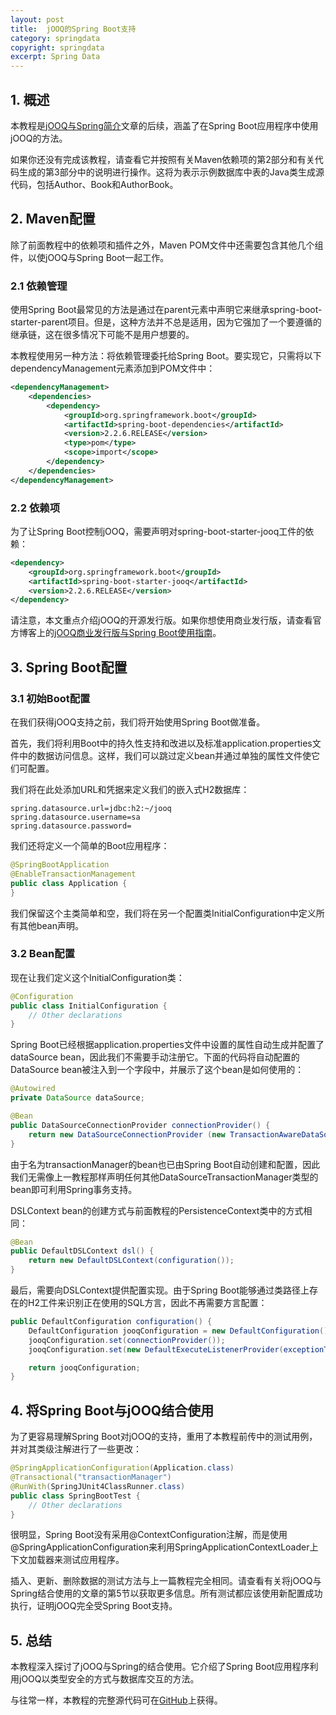 ```yaml
---
layout: post
title:  jOOQ的Spring Boot支持
category: springdata
copyright: springdata
excerpt: Spring Data
---
```


## 1. 概述

本教程是[jOOQ与Spring简介](https://www.baeldung.com/jooq-with-spring)文章的后续，涵盖了在Spring Boot应用程序中使用jOOQ的方法。

如果你还没有完成该教程，请查看它并按照有关Maven依赖项的第2部分和有关代码生成的第3部分中的说明进行操作。这将为表示示例数据库中表的Java类生成源代码，包括Author、Book和AuthorBook。

## 2. Maven配置

除了前面教程中的依赖项和插件之外，Maven POM文件中还需要包含其他几个组件，以使jOOQ与Spring Boot一起工作。

### 2.1 依赖管理

使用Spring Boot最常见的方法是通过在parent元素中声明它来继承spring-boot-starter-parent项目。但是，这种方法并不总是适用，因为它强加了一个要遵循的继承链，这在很多情况下可能不是用户想要的。

本教程使用另一种方法：将依赖管理委托给Spring Boot。要实现它，只需将以下dependencyManagement元素添加到POM文件中：

```xml
<dependencyManagement>
    <dependencies>
        <dependency>
            <groupId>org.springframework.boot</groupId>
            <artifactId>spring-boot-dependencies</artifactId>
            <version>2.2.6.RELEASE</version>
            <type>pom</type>
            <scope>import</scope>
        </dependency>
    </dependencies>
</dependencyManagement>
```

### 2.2 依赖项

为了让Spring Boot控制jOOQ，需要声明对spring-boot-starter-jooq工件的依赖：

```xml
<dependency>
    <groupId>org.springframework.boot</groupId>
    <artifactId>spring-boot-starter-jooq</artifactId>
    <version>2.2.6.RELEASE</version>
</dependency>
```

请注意，本文重点介绍jOOQ的开源发行版。如果你想使用商业发行版，请查看官方博客上的[jOOQ商业发行版与Spring Boot使用指南](https://blog.jooq.org/2019/06/26/how-to-use-jooqs-commercial-distributions-with-spring-boot/)。

## 3. Spring Boot配置

### 3.1 初始Boot配置

在我们获得jOOQ支持之前，我们将开始使用Spring Boot做准备。

首先，我们将利用Boot中的持久性支持和改进以及标准application.properties文件中的数据访问信息。这样，我们可以跳过定义bean并通过单独的属性文件使它们可配置。

我们将在此处添加URL和凭据来定义我们的嵌入式H2数据库：

```properties
spring.datasource.url=jdbc:h2:~/jooq
spring.datasource.username=sa
spring.datasource.password=
```

我们还将定义一个简单的Boot应用程序：

```java
@SpringBootApplication
@EnableTransactionManagement
public class Application {
}
```

我们保留这个主类简单和空，我们将在另一个配置类InitialConfiguration中定义所有其他bean声明。

### 3.2 Bean配置

现在让我们定义这个InitialConfiguration类：

```java
@Configuration
public class InitialConfiguration {
    // Other declarations
}
```

Spring Boot已经根据application.properties文件中设置的属性自动生成并配置了dataSource bean，因此我们不需要手动注册它。下面的代码将自动配置的DataSource bean被注入到一个字段中，并展示了这个bean是如何使用的：

```java
@Autowired
private DataSource dataSource;

@Bean
public DataSourceConnectionProvider connectionProvider() {
    return new DataSourceConnectionProvider (new TransactionAwareDataSourceProxy(dataSource));
}
```

由于名为transactionManager的bean也已由Spring Boot自动创建和配置，因此我们无需像上一教程那样声明任何其他DataSourceTransactionManager类型的bean即可利用Spring事务支持。

DSLContext bean的创建方式与前面教程的PersistenceContext类中的方式相同：

```java
@Bean
public DefaultDSLContext dsl() {
    return new DefaultDSLContext(configuration());
}
```

最后，需要向DSLContext提供配置实现。由于Spring Boot能够通过类路径上存在的H2工件来识别正在使用的SQL方言，因此不再需要方言配置：

```java
public DefaultConfiguration configuration() {
    DefaultConfiguration jooqConfiguration = new DefaultConfiguration();
    jooqConfiguration.set(connectionProvider());
    jooqConfiguration.set(new DefaultExecuteListenerProvider(exceptionTransformer()));

    return jooqConfiguration;
}
```

## 4. 将Spring Boot与jOOQ结合使用

为了更容易理解Spring Boot对jOOQ的支持，重用了本教程前传中的测试用例，并对其类级注解进行了一些更改：

```java
@SpringApplicationConfiguration(Application.class)
@Transactional("transactionManager")
@RunWith(SpringJUnit4ClassRunner.class)
public class SpringBootTest {
    // Other declarations
}
```

很明显，Spring Boot没有采用@ContextConfiguration注解，而是使用@SpringApplicationConfiguration来利用SpringApplicationContextLoader上下文加载器来测试应用程序。

插入、更新、删除数据的测试方法与上一篇教程完全相同。请查看有关将jOOQ与Spring结合使用的文章的第5节以获取更多信息。所有测试都应该使用新配置成功执行，证明jOOQ完全受Spring Boot支持。

## 5. 总结

本教程深入探讨了jOOQ与Spring的结合使用。它介绍了Spring Boot应用程序利用jOOQ以类型安全的方式与数据库交互的方法。

与往常一样，本教程的完整源代码可在[GitHub](https://github.com/tuyucheng7/taketoday-tutorial4j/tree/master/spring-data-modules)上获得。